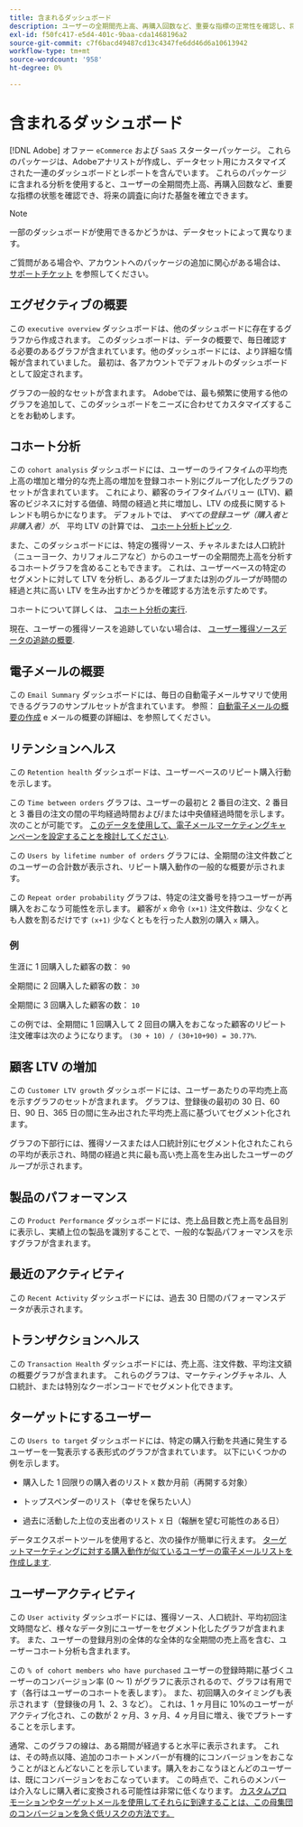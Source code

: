 ```yaml
---
title: 含まれるダッシュボード
description: ユーザーの全期間売上高、再購入回数など、重要な指標の正常性を確認し、将来の調査のための強固な基盤を作成する方法を説明します。
exl-id: f50fc417-e5d4-401c-9baa-cda1468196a2
source-git-commit: c7f6bacd49487cd13c4347fe6dd46d6a10613942
workflow-type: tm+mt
source-wordcount: '958'
ht-degree: 0%

---
```


# 含まれるダッシュボード

[!DNL Adobe] オファー `eCommerce` および `SaaS` スターターパッケージ。 これらのパッケージは、Adobeアナリストが作成し、データセット用にカスタマイズされた一連のダッシュボードとレポートを含んでいます。 これらのパッケージに含まれる分析を使用すると、ユーザーの全期間売上高、再購入回数など、重要な指標の状態を確認でき、将来の調査に向けた基盤を確立できます。

>[!NOTE]
>
>一部のダッシュボードが使用できるかどうかは、データセットによって異なります。

ご質問がある場合や、アカウントへのパッケージの追加に関心がある場合は、 [サポートチケット](https://experienceleague.adobe.com/docs/commerce-knowledge-base/kb/troubleshooting/miscellaneous/mbi-service-policies.html) を参照してください。

## エグゼクティブの概要

この `executive overview` ダッシュボードは、他のダッシュボードに存在するグラフから作成されます。 このダッシュボードは、データの概要で、毎日確認する必要のあるグラフが含まれています。他のダッシュボードには、より詳細な情報が含まれていました。 最初は、各アカウントでデフォルトのダッシュボードとして設定されます。

グラフの一般的なセットが含まれます。 Adobeでは、最も頻繁に使用する他のグラフを追加して、このダッシュボードをニーズに合わせてカスタマイズすることをお勧めします。

## コホート分析

この `cohort analysis` ダッシュボードには、ユーザーのライフタイムの平均売上高の増加と増分的な売上高の増加を登録コホート別にグループ化したグラフのセットが含まれています。 これにより、顧客のライフタイムバリュー (LTV)、顧客のビジネスに対する価値、時間の経過と共に増加し、LTV の成長に関するトレンドも明らかになります。 デフォルトでは、 *すべての登録ユーザ（購入者と非購入者）が、* 平均 LTV の計算では、 [コホート分析トピック](../../data-analyst/dev-reports/cohort-rpt-bldr.md).

また、このダッシュボードには、特定の獲得ソース、チャネルまたは人口統計（ニューヨーク、カリフォルニアなど）からのユーザーの全期間売上高を分析するコホートグラフを含めることもできます。 これは、ユーザーベースの特定のセグメントに対して LTV を分析し、あるグループまたは別のグループが時間の経過と共に高い LTV を生み出すかどうかを確認する方法を示すためです。

コホートについて詳しくは、 [コホート分析の実行](../../data-analyst/dev-reports/cohort-rpt-bldr.md).

現在、ユーザーの獲得ソースを追跡していない場合は、 [ユーザー獲得ソースデータの追跡の概要](../../data-analyst/analysis/google-track-user-acq.md).

## 電子メールの概要

この `Email Summary` ダッシュボードには、毎日の自動電子メールサマリで使用できるグラフのサンプルセットが含まれています。 参照： [自動電子メールの概要の作成](../../data-user/export-data/email-summaries.md) e メールの概要の詳細は、を参照してください。  

## リテンションヘルス

この `Retention health` ダッシュボードは、ユーザーベースのリピート購入行動を示します。

この `Time between orders` グラフは、ユーザーの最初と 2 番目の注文、2 番目と 3 番目の注文の間の平均経過時間および/または中央値経過時間を示します。 次のことが可能です。 [このデータを使用して、電子メールマーケティングキャンペーンを設定することを検討してください](http://blog.rjmetrics.com/acting-on-marketing-data-in-your-rjmetrics-online-dashboard/).

この `Users by lifetime number of orders` グラフには、全期間の注文件数ごとのユーザーの合計数が表示され、リピート購入動作の一般的な概要が示されます。  

この `Repeat order probability` グラフは、特定の注文番号を持つユーザーが再購入をおこなう可能性を示します。 顧客が `x` 命令 `(x+1)` 注文件数は、少なくとも人数を割るだけです `(x+1)` 少なくともを行った人数別の購入 `x` 購入。

### 例

生涯に 1 回購入した顧客の数： `90`

全期間に 2 回購入した顧客の数： `30`

全期間に 3 回購入した顧客の数： `10`

この例では、全期間に 1 回購入して 2 回目の購入をおこなった顧客のリピート注文確率は次のようになります。 `(30 + 10) / (30+10+90) = 30.77%`.

## 顧客 LTV の増加

この `Customer LTV growth` ダッシュボードには、ユーザーあたりの平均売上高を示すグラフのセットが含まれます。 グラフは、登録後の最初の 30 日、60 日、90 日、365 日の間に生み出された平均売上高に基づいてセグメント化されます。  

グラフの下部行には、獲得ソースまたは人口統計別にセグメント化されたこれらの平均が表示され、時間の経過と共に最も高い売上高を生み出したユーザーのグループが示されます。

## 製品のパフォーマンス

この `Product Performance` ダッシュボードには、売上品目数と売上高を品目別に表示し、実績上位の製品を識別することで、一般的な製品パフォーマンスを示すグラフが含まれます。

## 最近のアクティビティ

この `Recent Activity` ダッシュボードには、過去 30 日間のパフォーマンスデータが表示されます。

## トランザクションヘルス

この `Transaction Health` ダッシュボードには、売上高、注文件数、平均注文額の概要グラフが含まれます。 これらのグラフは、マーケティングチャネル、人口統計、または特別なクーポンコードでセグメント化できます。

## ターゲットにするユーザー

この `Users to target` ダッシュボードには、特定の購入行動を共通に発生するユーザーを一覧表示する表形式のグラフが含まれています。 以下にいくつかの例を示します。

* 購入した 1 回限りの購入者のリスト `X` 数か月前（再開する対象）

* トップスペンダーのリスト（幸せを保ちたい人）

* 過去に活動した上位の支出者のリスト `X` 日（報酬を望む可能性のある日）

データエクスポートツールを使用すると、次の操作が簡単に行えます。 [ターゲットマーケティングに対する購入動作が似ているユーザーの電子メールリストを作成します](http://blog.rjmetrics.com/creating-contact-lists-for-top-customers/).

## ユーザーアクティビティ

この `User activity` ダッシュボードには、獲得ソース、人口統計、平均初回注文時間など、様々なデータ別にユーザーをセグメント化したグラフが含まれます。 また、ユーザーの登録月別の全体的な全体的な全期間の売上高を含む、ユーザーコホート分析も含まれます。

この `% of cohort members who have purchased` ユーザーの登録時期に基づくユーザーのコンバージョン率 (0 ～ 1) がグラフに表示されるので、グラフは有用です（各行はユーザーのコホートを表します）。 また、初回購入のタイミングも表示されます（登録後の月 1、2、3 など）。 これは、1 ヶ月目に 10%のユーザーがアクティブ化され、この数が 2 ヶ月、3 ヶ月、4 ヶ月目に増え、後でプラトーすることを示します。

通常、このグラフの線は、ある期間が経過すると水平に表示されます。 これは、その時点以降、追加のコホートメンバーが有機的にコンバージョンをおこなうことがほとんどないことを示しています。購入をおこなうほとんどのユーザーは、既にコンバージョンをおこなっています。 この時点で、これらのメンバーは介入なしに購入者に変換される可能性は非常に低くなります。 [カスタムプロモーションやターゲットメールを使用してそれらに到達することは、この母集団のコンバージョンを急ぐ低リスクの方法です。](http://blog.rjmetrics.com/acting-on-marketing-data-in-your-rjmetrics-online-dashboard/)
